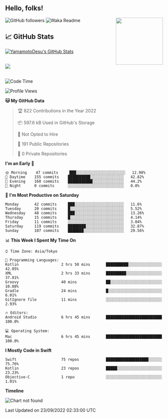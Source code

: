 ## Hello, folks! 

<p>
<img align="right" src="https://media.giphy.com/media/26ufdb3cYKwbRtYVW/giphy.gif" style="max-width:100%;" height="150px">
 
![GitHub followers](https://img.shields.io/github/followers/YamamotoDesu?label=Follow&style=social)
![Waka Readme](https://github.com/YamamotoDesu/YamamotoDesu/workflows/Waka%20Readme/badge.svg)


## &#x1f4c8; GitHub Stats
<a href="https://github.com/YamamotoDesu/YamamotoDesu">
  <img align="center" src="https://github-readme-stats.vercel.app/api?username=YamamotoDesu&show_icons=true&line_height=27&count_private=true&title_color=ffffff&text_color=c9cacc&icon_color=2bbc8a&bg_color=1d1f21&hide=contribs,prs&show_icons=true" alt="YamamotoDesu's GitHub Stats" /><br><br>
</a>

![](https://github-profile-summary-cards.vercel.app/api/cards/profile-details?username=YamamotoDesu&theme=vue)
<br><br>

<!--START_SECTION:waka-->
![Code Time](http://img.shields.io/badge/Code%20Time-198%20hrs%2023%20mins-blue)

![Profile Views](http://img.shields.io/badge/Profile%20Views-6-blue)

**🐱 My GitHub Data** 

> 🏆 822 Contributions in the Year 2022
 > 
> 📦 597.6 kB Used in GitHub's Storage 
 > 
> 🚫 Not Opted to Hire
 > 
> 📜 191 Public Repositories 
 > 
> 🔑 0 Private Repositories  
 > 
**I'm an Early 🐤** 

```text
🌞 Morning    47 commits     ███░░░░░░░░░░░░░░░░░░░░░░   12.98% 
🌆 Daytime    155 commits    ██████████░░░░░░░░░░░░░░░   42.82% 
🌃 Evening    160 commits    ███████████░░░░░░░░░░░░░░   44.2% 
🌙 Night      0 commits      ░░░░░░░░░░░░░░░░░░░░░░░░░   0.0%

```
📅 **I'm Most Productive on Saturday** 

```text
Monday       42 commits     ███░░░░░░░░░░░░░░░░░░░░░░   11.6% 
Tuesday      20 commits     █░░░░░░░░░░░░░░░░░░░░░░░░   5.52% 
Wednesday    48 commits     ███░░░░░░░░░░░░░░░░░░░░░░   13.26% 
Thursday     15 commits     █░░░░░░░░░░░░░░░░░░░░░░░░   4.14% 
Friday       11 commits     ░░░░░░░░░░░░░░░░░░░░░░░░░   3.04% 
Saturday     119 commits    ████████░░░░░░░░░░░░░░░░░   32.87% 
Sunday       107 commits    ███████░░░░░░░░░░░░░░░░░░   29.56%

```


📊 **This Week I Spent My Time On** 

```text
⌚︎ Time Zone: Asia/Tokyo

💬 Programming Languages: 
Kotlin                   2 hrs 50 mins       ██████████░░░░░░░░░░░░░░░   42.05% 
XML                      2 hrs 33 mins       █████████░░░░░░░░░░░░░░░░   37.81% 
Groovy                   40 mins             ██░░░░░░░░░░░░░░░░░░░░░░░   10.08% 
Gradle                   24 mins             █░░░░░░░░░░░░░░░░░░░░░░░░   6.01% 
GitIgnore file           11 mins             ░░░░░░░░░░░░░░░░░░░░░░░░░   2.93%

🔥 Editors: 
Android Studio           6 hrs 45 mins       █████████████████████████   100.0%

💻 Operating System: 
Mac                      6 hrs 45 mins       █████████████████████████   100.0%

```

**I Mostly Code in Swift** 

```text
Swift                    75 repos            ███████████████████░░░░░░   75.76% 
Kotlin                   23 repos            █████░░░░░░░░░░░░░░░░░░░░   23.23% 
Objective-C              1 repo              ░░░░░░░░░░░░░░░░░░░░░░░░░   1.01%

```


**Timeline**

![Chart not found](https://raw.githubusercontent.com/YamamotoDesu/YamamotoDesu/main/charts/bar_graph.png) 


 Last Updated on 23/09/2022 02:33:00 UTC
<!--END_SECTION:waka-->



